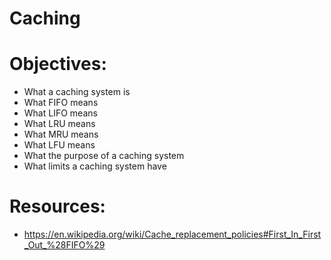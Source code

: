 # Caching

# Objectives:
- What a caching system is
- What FIFO means
- What LIFO means
- What LRU means
- What MRU means
- What LFU means
- What the purpose of a caching system
- What limits a caching system have

# Resources:
- https://en.wikipedia.org/wiki/Cache_replacement_policies#First_In_First_Out_%28FIFO%29
